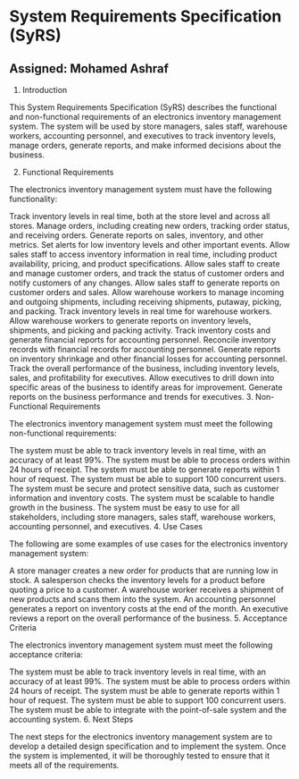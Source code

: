 # System Requirements Specification (SyRS)
## Assigned: Mohamed Ashraf

1. Introduction

This System Requirements Specification (SyRS) describes the functional and non-functional requirements of an electronics inventory management system. The system will be used by store managers, sales staff, warehouse workers, accounting personnel, and executives to track inventory levels, manage orders, generate reports, and make informed decisions about the business.

2. Functional Requirements

The electronics inventory management system must have the following functionality:

Track inventory levels in real time, both at the store level and across all stores.
Manage orders, including creating new orders, tracking order status, and receiving orders.
Generate reports on sales, inventory, and other metrics.
Set alerts for low inventory levels and other important events.
Allow sales staff to access inventory information in real time, including product availability, pricing, and product specifications.
Allow sales staff to create and manage customer orders, and track the status of customer orders and notify customers of any changes.
Allow sales staff to generate reports on customer orders and sales.
Allow warehouse workers to manage incoming and outgoing shipments, including receiving shipments, putaway, picking, and packing.
Track inventory levels in real time for warehouse workers.
Allow warehouse workers to generate reports on inventory levels, shipments, and picking and packing activity.
Track inventory costs and generate financial reports for accounting personnel.
Reconcile inventory records with financial records for accounting personnel.
Generate reports on inventory shrinkage and other financial losses for accounting personnel.
Track the overall performance of the business, including inventory levels, sales, and profitability for executives.
Allow executives to drill down into specific areas of the business to identify areas for improvement.
Generate reports on the business performance and trends for executives.
3. Non-Functional Requirements

The electronics inventory management system must meet the following non-functional requirements:

The system must be able to track inventory levels in real time, with an accuracy of at least 99%.
The system must be able to process orders within 24 hours of receipt.
The system must be able to generate reports within 1 hour of request.
The system must be able to support 100 concurrent users.
The system must be secure and protect sensitive data, such as customer information and inventory costs.
The system must be scalable to handle growth in the business.
The system must be easy to use for all stakeholders, including store managers, sales staff, warehouse workers, accounting personnel, and executives.
4. Use Cases

The following are some examples of use cases for the electronics inventory management system:

A store manager creates a new order for products that are running low in stock.
A salesperson checks the inventory levels for a product before quoting a price to a customer.
A warehouse worker receives a shipment of new products and scans them into the system.
An accounting personnel generates a report on inventory costs at the end of the month.
An executive reviews a report on the overall performance of the business.
5. Acceptance Criteria

The electronics inventory management system must meet the following acceptance criteria:

The system must be able to track inventory levels in real time, with an accuracy of at least 99%.
The system must be able to process orders within 24 hours of receipt.
The system must be able to generate reports within 1 hour of request.
The system must be able to support 100 concurrent users.
The system must be able to integrate with the point-of-sale system and the accounting system.
6. Next Steps

The next steps for the electronics inventory management system are to develop a detailed design specification and to implement the system. Once the system is implemented, it will be thoroughly tested to ensure that it meets all of the requirements.
